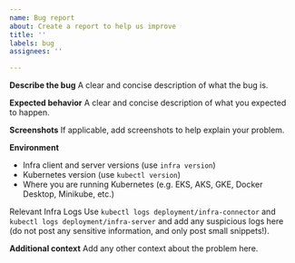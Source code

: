 ```yaml
---
name: Bug report
about: Create a report to help us improve
title: ''
labels: bug
assignees: ''

---
```


**Describe the bug**
A clear and concise description of what the bug is.

**Expected behavior**
A clear and concise description of what you expected to happen.

**Screenshots**
If applicable, add screenshots to help explain your problem.

**Environment**
* Infra client and server versions (use `infra version`)
* Kubernetes version (use `kubectl version`)
* Where you are running Kubernetes (e.g. EKS, AKS, GKE, Docker Desktop, Minikube, etc.)

Relevant Infra Logs
Use `kubectl logs deployment/infra-connector` and `kubectl logs deployment/infra-server` and add any suspicious logs here (do not post any sensitive information, and only post small snippets!).

**Additional context**
Add any other context about the problem here.
